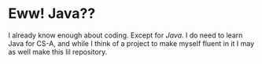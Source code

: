 # Eww! Java??

I already know enough about coding. Except for *Java*. I do need to learn Java for CS-A, and while I think of a project to make myself fluent in it I may as well make this lil repository.
